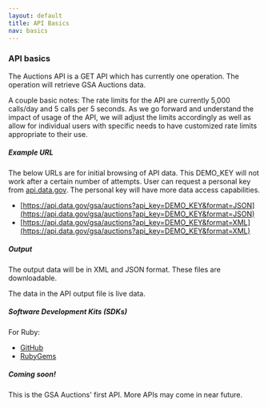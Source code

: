 ```yaml
---
layout: default
title: API Basics
nav: basics
---
```


### API basics

The Auctions API is a GET API which has currently one operation. The operation will retrieve GSA Auctions data.  

A couple basic notes: The rate limits for the API are currently 5,000 calls/day and 5 calls per 5 seconds. As we go forward and understand the impact of usage of the API, we will adjust the limits accordingly as well as allow for individual users with specific needs to have customized rate limits appropriate to their use.

##### Example URL

The below URLs are for initial browsing of API data. This DEMO_KEY will not work after a certain number of attempts. User can  request a personal key from [api.data.gov](https://api.data.gov/signup/). The personal key will have more data access capabilities.    

* [https://api.data.gov/gsa/auctions?api_key=DEMO_KEY&format=JSON](https://api.data.gov/gsa/auctions?api_key=DEMO_KEY&format=JSON)  
* [https://api.data.gov/gsa/auctions?api_key=DEMO_KEY&format=XML](https://api.data.gov/gsa/auctions?api_key=DEMO_KEY&format=XML)  

##### Output

The output data will be in XML and JSON format. These files are downloadable.

The data in the API output file is live data.  

##### Software Development Kits (SDKs)

For Ruby:  
* [GitHub](https://github.com/18F/gsa_auctions_gem)  
* [RubyGems](https://rubygems.org/gems/gsa_auctions)  

##### Coming soon! 

This is the GSA Auctions' first API. More APIs may come in near future.

<body id="basics"></body>

